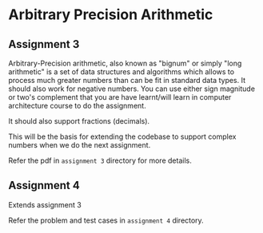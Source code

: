 # Arbitrary Precision Arithmetic

## Assignment 3
Arbitrary-Precision arithmetic, also known as "bignum" or simply "long arithmetic" is a set of data structures and algorithms which allows to process much greater numbers than can be fit in standard data types.
It should also work for negative numbers. You can use either sign magnitude or two's complement that you are have learnt/will learn in computer architecture course to do the assignment.

It should also support fractions (decimals).

This will be the basis for extending the codebase to support complex numbers when we do the next assignment.

Refer the pdf in `assignment 3` directory for more details.

## Assignment 4
Extends assignment 3

Refer the problem and test cases in `assignment 4` directory.